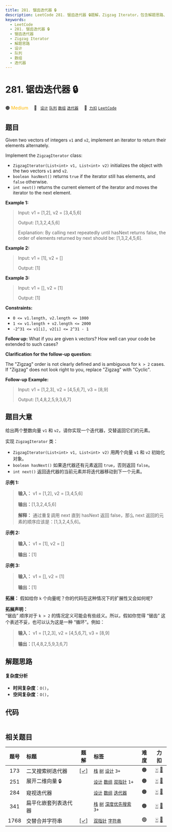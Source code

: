 ```yaml
---
title: 281. 锯齿迭代器 🔒
description: LeetCode 281. 锯齿迭代器 🔒题解，Zigzag Iterator，包含解题思路、复杂度分析以及完整的 JavaScript 代码实现。
keywords:
  - LeetCode
  - 281. 锯齿迭代器 🔒
  - 锯齿迭代器
  - Zigzag Iterator
  - 解题思路
  - 设计
  - 队列
  - 数组
  - 迭代器
---
```


# 281. 锯齿迭代器 🔒

🟠 <font color=#ffb800>Medium</font>&emsp; 🔖&ensp; [`设计`](/tag/design.md) [`队列`](/tag/queue.md) [`数组`](/tag/array.md) [`迭代器`](/tag/iterator.md)&emsp; 🔗&ensp;[`力扣`](https://leetcode.cn/problems/zigzag-iterator) [`LeetCode`](https://leetcode.com/problems/zigzag-iterator)

## 题目

Given two vectors of integers `v1` and `v2`, implement an iterator to return
their elements alternately.

Implement the `ZigzagIterator` class:

- `ZigzagIterator(List<int> v1, List<int> v2)` initializes the object with the two vectors `v1` and `v2`.
- `boolean hasNext()` returns `true` if the iterator still has elements, and `false` otherwise.
- `int next()` returns the current element of the iterator and moves the iterator to the next element.

**Example 1:**

> Input: v1 = [1,2], v2 = [3,4,5,6]
>
> Output: [1,3,2,4,5,6]
>
> Explanation: By calling next repeatedly until hasNext returns false, the order of elements returned by next should be: [1,3,2,4,5,6].

**Example 2:**

> Input: v1 = [1], v2 = []
>
> Output: [1]

**Example 3:**

> Input: v1 = [], v2 = [1]
>
> Output: [1]

**Constraints:**

- `0 <= v1.length, v2.length <= 1000`
- `1 <= v1.length + v2.length <= 2000`
- `-2^31 <= v1[i], v2[i] <= 2^31 - 1`

**Follow up:** What if you are given `k` vectors? How well can your code be
extended to such cases?

**Clarification for the follow-up question:**

The "Zigzag" order is not clearly defined and is ambiguous for `k > 2` cases.
If "Zigzag" does not look right to you, replace "Zigzag" with "Cyclic".

**Follow-up Example:**

> Input: v1 = [1,2,3], v2 = [4,5,6,7], v3 = [8,9]
>
> Output: [1,4,8,2,5,9,3,6,7]

## 题目大意

给出两个整数向量 `v1` 和 `v2`，请你实现一个迭代器，交替返回它们的元素。

实现 `ZigzagIterator` 类：

- `ZigzagIterator(List<int> v1, List<int> v2)` 用两个向量 `v1` 和 `v2` 初始化对象。
- `boolean hasNext()` 如果迭代器还有元素返回 `true`，否则返回 `false`。
- `int next()` 返回迭代器的当前元素并将迭代器移动到下一个元素。

**示例 1:**

> **输入：** v1 = [1,2], v2 = [3,4,5,6]
>
> **输出：**[1,3,2,4,5,6]
>
> **解释：** 通过重复调用 next 直到 hasNext 返回 false，那么 next 返回的元素的顺序应该是：[1,3,2,4,5,6]。

**示例 2:**

> **输入：** v1 = [1], v2 = []
>
> **输出：**[1]

**示例 3:**

> **输入：** v1 = [], v2 = [1]
>
> **输出：**[1]

**拓展：** 假如给你 `k` 个向量呢？你的代码在这种情况下的扩展性又会如何呢?

**拓展声明：**  
 “锯齿” 顺序对于 `k > 2` 的情况定义可能会有些歧义。所以，假如你觉得 “锯齿” 这个表述不妥，也可以认为这是一种 “循环”。例如：

> **输入：** v1 = [1,2,3], v2 = [4,5,6,7], v3 = [8,9]
>
> **输出：**[1,4,8,2,5,9,3,6,7]

## 解题思路

#### 复杂度分析

- **时间复杂度**：`O()`，
- **空间复杂度**：`O()`，

## 代码

```javascript

```

## 相关题目

<!-- prettier-ignore -->
| 题号 | 标题 | 题解 | 标签 | 难度 | 力扣 |
| :------: | :------ | :------: | :------ | :------: | :------: |
| 173 | 二叉搜索树迭代器 | [[✓]](/problem/0173.md) |  [`栈`](/tag/stack.md) [`树`](/tag/tree.md) [`设计`](/tag/design.md) `3+` | 🟠 | [🀄️](https://leetcode.cn/problems/binary-search-tree-iterator) [🔗](https://leetcode.com/problems/binary-search-tree-iterator) |
| 251 | 展开二维向量 🔒 |  |  [`设计`](/tag/design.md) [`数组`](/tag/array.md) [`双指针`](/tag/two-pointers.md) `1+` | 🟠 | [🀄️](https://leetcode.cn/problems/flatten-2d-vector) [🔗](https://leetcode.com/problems/flatten-2d-vector) |
| 284 | 窥视迭代器 |  |  [`设计`](/tag/design.md) [`数组`](/tag/array.md) [`迭代器`](/tag/iterator.md) | 🟠 | [🀄️](https://leetcode.cn/problems/peeking-iterator) [🔗](https://leetcode.com/problems/peeking-iterator) |
| 341 | 扁平化嵌套列表迭代器 |  |  [`栈`](/tag/stack.md) [`树`](/tag/tree.md) [`深度优先搜索`](/tag/depth-first-search.md) `3+` | 🟠 | [🀄️](https://leetcode.cn/problems/flatten-nested-list-iterator) [🔗](https://leetcode.com/problems/flatten-nested-list-iterator) |
| 1768 | 交替合并字符串 | [[✓]](/problem/1768.md) |  [`双指针`](/tag/two-pointers.md) [`字符串`](/tag/string.md) | 🟢 | [🀄️](https://leetcode.cn/problems/merge-strings-alternately) [🔗](https://leetcode.com/problems/merge-strings-alternately) |
